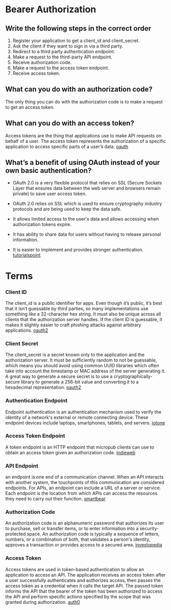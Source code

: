 # Bearer Authorization

## Write the following steps in the correct order
1) Register your application to get a client_id and client_secret.
2) Ask the client if they want to sign in via a third party.
3) Redirect to a third party authentication endpoint.
4) Make a request to the third-party API endpoint.
5) Receive authorization code.
6) Make a request to the access token endpoint.
7) Receive access token.

## What can you do with an authorization code?
The only thing you can do with the authorization code is to make a request to get an access token.
## What can you do with an access token?
Access tokens are the thing that applications use to make API requests on behalf of a user. The access token represents the authorization of a specific application to access specific parts of a user’s data. [oauth](https://www.oauth.com/oauth2-servers/access-tokens/#:~:text=Access%20tokens%20are%20the%20thing,in%20transit%20and%20in%20storage.)
## What’s a benefit of using OAuth instead of your own basic authentication?
* OAuth 2.0 is a very flexible protocol that relies on SSL (Secure Sockets Layer that ensures data between the web server and browsers remain private) to save user access token.

* OAuth 2.0 relies on SSL which is used to ensure cryptography industry protocols and are being used to keep the data safe.

* It allows limited access to the user's data and allows accessing when authorization tokens expire.

* It has ability to share data for users without having to release personal information.

* It is easier to implement and provides stronger authentication. [tutorialspoint](https://www.tutorialspoint.com/oauth2.0/oauth2.0_overview.htm#:~:text=Advantages%20of%20OAuth%202.0&text=It%20allows%20limited%20access%20to,implement%20and%20provides%20stronger%20authentication.)

# Terms
### Client ID
The client_id is a public identifier for apps. Even though it’s public, it’s best that it isn’t guessable by third parties, so many implementations use something like a 32-character hex string. It must also be unique across all clients that the authorization server handles. If the client ID is guessable, it makes it slightly easier to craft phishing attacks against arbitrary applications. [oauth2](https://www.oauth.com/oauth2-servers/client-registration/client-id-secret/)
### Client Secret
The client_secret is a secret known only to the application and the authorization server. It must be sufficiently random to not be guessable, which means you should avoid using common UUID libraries which often take into account the timestamp or MAC address of the server generating it. A great way to generate a secure secret is to use a cryptographically-secure library to generate a 256-bit value and converting it to a hexadecimal representation. [oauth2](https://www.oauth.com/oauth2-servers/client-registration/client-id-secret/)
### Authentication Endpoint
Endpoint authentication is an authentication mechanism used to verify the identity of a network's external or remote connecting device. These endpoint devices include laptops, smartphones, tablets, and servers. [iotone](https://www.iotone.com/term/end-point-authentication/t219#:~:text=Endpoint%20authentication%20is%20an%20authentication,external%20or%20remote%20connecting%20device.&text=This%20method%20ensures%20that%20only,%2C%20smartphones%2C%20tablets%20and%20servers.)
### Access Token Endpoint
A token endpoint is an HTTP endpoint that micropub clients can use to obtain an access token given an authorization code. [indieweb](https://indieweb.org/token-endpoint#:~:text=A%20token%20endpoint%20is%20an,token%20given%20an%20authorization%20code.)
### API Endpoint
an endpoint is one end of a communication channel. When an API interacts with another system, the touchpoints of this communication are considered endpoints. For APIs, an endpoint can include a URL of a server or service. Each endpoint is the location from which APIs can access the resources they need to carry out their function. [smartbear](https://smartbear.com/learn/performance-monitoring/api-endpoints/#:~:text=Simply%20put%2C%20an%20endpoint%20is,of%20a%20server%20or%20service.)
### Authorization Code
An authorization code is an alphanumeric password that authorizes its user to purchase, sell or transfer items, or to enter information into a security-protected space. An authorization code is typically a sequence of letters, numbers, or a combination of both, that validates a person's identity, approves a transaction or provides access to a secured area. [investopedia](https://www.investopedia.com/terms/a/authorization-code.asp#:~:text=An%20authorization%20code%20is%20an,into%20a%20security%2Dprotected%20space.)
### Access Token
Access tokens are used in token-based authentication to allow an application to access an API. The application receives an access token after a user successfully authenticates and authorizes access, then passes the access token as a credential when it calls the target API. The passed token informs the API that the bearer of the token has been authorized to access the API and perform specific actions specified by the scope that was granted during authorization. [auth0](https://auth0.com/docs/tokens/access-tokens)